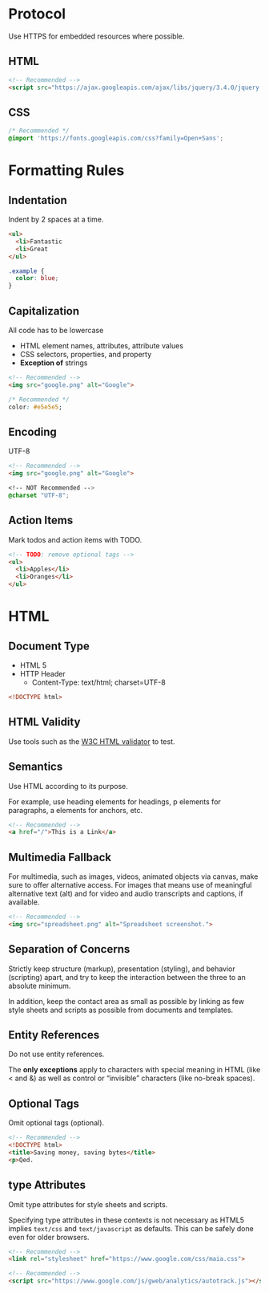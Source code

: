 # Protocol
Use HTTPS for embedded resources where possible.

## HTML
``` html 
<!-- Recommended -->
<script src="https://ajax.googleapis.com/ajax/libs/jquery/3.4.0/jquery.min.js"></script>
```

## CSS
``` css
/* Recommended */
@import 'https://fonts.googleapis.com/css?family=Open+Sans'; 
```

# Formatting Rules
## Indentation
Indent by 2 spaces at a time.


``` html
<ul>
  <li>Fantastic
  <li>Great
</ul>
```

``` css
.example {
  color: blue;
} 
```
## Capitalization
All code has to be lowercase
* HTML element names, attributes, attribute values
* CSS selectors, properties, and property 
* __Exception of__ strings
``` html
<!-- Recommended -->
<img src="google.png" alt="Google">
```
``` css
/* Recommended */
color: #e5e5e5;
```

## Encoding
 UTF-8
``` html
<!-- Recommended -->
<img src="google.png" alt="Google">
```
``` css
<!-- NOT Recommended -->
@charset "UTF-8";
```

## Action Items
Mark todos and action items with TODO.
```html
<!-- TODO: remove optional tags -->
<ul>
  <li>Apples</li>
  <li>Oranges</li>
</ul>
```

# HTML
## Document Type
* HTML 5
* HTTP Header
  * Content-Type: text/html; charset=UTF-8

```html
<!DOCTYPE html>
``` 
## HTML Validity
Use tools such as the [W3C HTML validator](https://validator.w3.org/nu/) to test.

## Semantics
Use HTML according to its purpose.

 For example, use heading elements for headings, p elements for paragraphs, a elements for anchors, etc.

 ```html
<!-- Recommended -->
<a href="/">This is a Link</a>
 ```

 ## Multimedia Fallback
 For multimedia, such as images, videos, animated objects via canvas, make sure to offer alternative access. For images that means use of meaningful alternative text (alt) and for video and audio transcripts and captions, if available.

 ``` html
<!-- Recommended -->
<img src="spreadsheet.png" alt="Spreadsheet screenshot.">
 ```
 ## Separation of Concerns
 Strictly keep structure (markup), presentation (styling), and behavior (scripting) apart, and try to keep the interaction between the three to an absolute minimum.

 In addition, keep the contact area as small as possible by linking as few style sheets and scripts as possible from documents and templates.

## Entity References
Do not use entity references.

The __only exceptions__ apply to characters with special meaning in HTML (like < and &) as well as control or “invisible” characters (like no-break spaces).

## Optional Tags
Omit optional tags (optional).

``` html
<!-- Recommended -->
<!DOCTYPE html>
<title>Saving money, saving bytes</title>
<p>Qed.
```

## type Attributes
Omit type attributes for style sheets and scripts.

Specifying type attributes in these contexts is not necessary as HTML5 implies `text/css` and `text/javascript` as defaults. This can be safely done even for older browsers.

```html
<!-- Recommended -->
<link rel="stylesheet" href="https://www.google.com/css/maia.css">

<!-- Recommended -->
<script src="https://www.google.com/js/gweb/analytics/autotrack.js"></script>
``` 